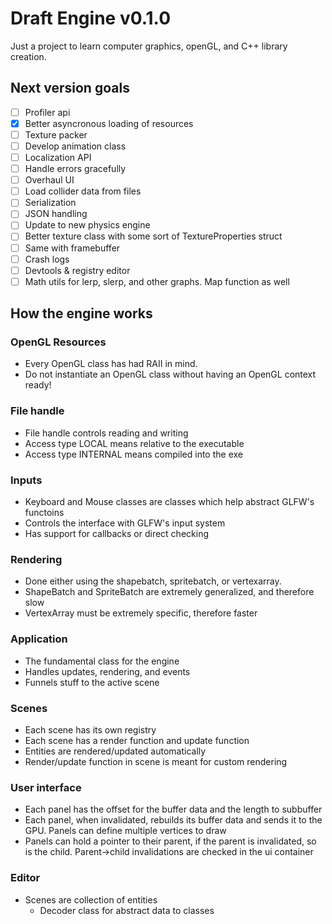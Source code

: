 # Draft Engine v0.1.0
Just a project to learn computer graphics, openGL, and C++ library creation.

## Next version goals
- [ ] Profiler api
- [x] Better asyncronous loading of resources
- [ ] Texture packer
- [ ] Develop animation class
- [ ] Localization API
- [ ] Handle errors gracefully
- [ ] Overhaul UI
- [ ] Load collider data from files
- [ ] Serialization
- [ ] JSON handling
- [ ] Update to new physics engine
- [ ] Better texture class with some sort of TextureProperties struct
- [ ] Same with framebuffer
- [ ] Crash logs
- [ ] Devtools & registry editor
- [ ] Math utils for lerp, slerp, and other graphs. Map function as well

## How the engine works
### OpenGL Resources
- Every OpenGL class has had RAII in mind.
- Do not instantiate an OpenGL class without having an OpenGL context ready!

### File handle
- File handle controls reading and writing
- Access type LOCAL means relative to the executable
- Access type INTERNAL means compiled into the exe

### Inputs
- Keyboard and Mouse classes are classes which help abstract GLFW's functoins
- Controls the interface with GLFW's input system
- Has support for callbacks or direct checking

### Rendering
- Done either using the shapebatch, spritebatch, or vertexarray.
- ShapeBatch and SpriteBatch are extremely generalized, and therefore slow
- VertexArray must be extremely specific, therefore faster

### Application
- The fundamental class for the engine
- Handles updates, rendering, and events
- Funnels stuff to the active scene

### Scenes
- Each scene has its own registry
- Each scene has a render function and update function
- Entities are rendered/updated automatically
- Render/update function in scene is meant for custom rendering

### User interface
- Each panel has the offset for the buffer data and the length to subbuffer
- Each panel, when invalidated, rebuilds its buffer data and sends it to the GPU. Panels can define multiple vertices to draw
- Panels can hold a pointer to their parent, if the parent is invalidated, so is the child. Parent->child invalidations are checked in the ui container
    
### Editor
- Scenes are collection of entities
    * Decoder class for abstract data to classes
